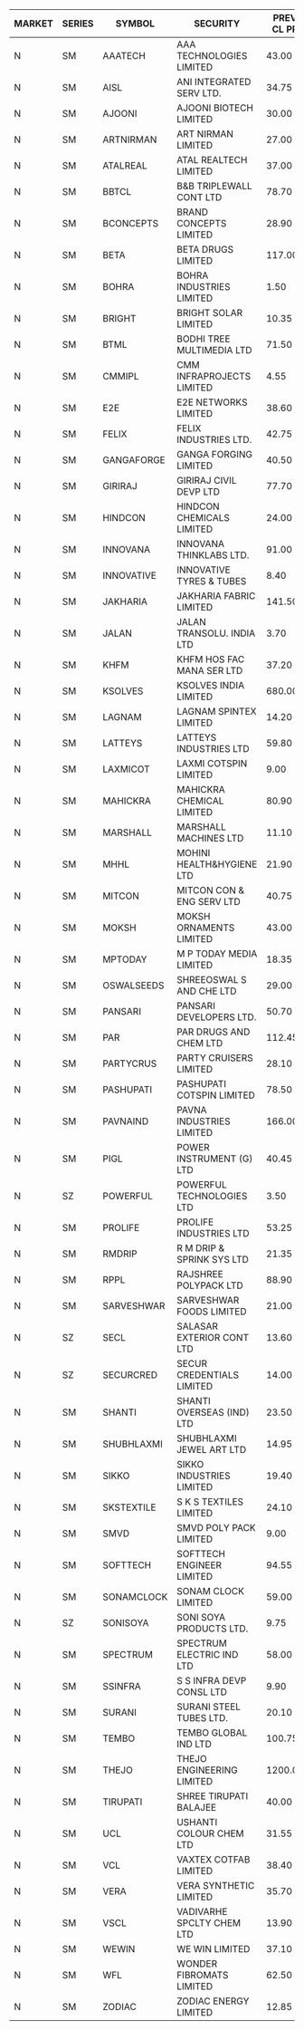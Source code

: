 


| MARKET | SERIES | SYMBOL | SECURITY | PREV CL PR | OPEN PRICE | HIGH PRICE | LOW PRICE | CLOSE PRICE | NET TRDVAL | NET TRDQTY | CORP IND | HI 52 WK | LO 52 WK |
| ----- | ----- | ----- | ----- | ----- | ----- | ----- | ----- | ----- | ----- | ----- | ----- | ----- | ----- |
| N | SM | AAATECH | AAA TECHNOLOGIES LIMITED | 43.00 | 43.05 | 43.05 | 43.00 | 43.00 | 387150.00 | 9000 |  | 51.00 | 42.00 |
| N | SM | AISL | ANI INTEGRATED SERV LTD. | 34.75 | 34.50 | 35.60 | 33.10 | 33.10 | 748440.00 | 21600 |  | 36.45 | 14.30 |
| N | SM | AJOONI | AJOONI BIOTECH LIMITED | 30.00 | 30.00 | 30.00 | 29.80 | 29.80 | 399071.20 | 13332 |  | 36.50 | 6.35 |
| N | SM | ARTNIRMAN | ART NIRMAN LIMITED | 27.00 | 32.00 | 32.00 | 32.00 | 32.00 | 192000.00 | 6000 |  | 32.00 | 16.80 |
| N | SM | ATALREAL | ATAL REALTECH LIMITED | 37.00 | 36.00 | 36.00 | 36.00 | 36.00 | 1497600.00 | 41600 |  | 51.00 | 33.70 |
| N | SM | BBTCL | B&B TRIPLEWALL CONT LTD | 78.70 | 81.00 | 82.50 | 81.00 | 81.75 | 490500.00 | 6000 |  | 82.50 | 27.20 |
| N | SM | BCONCEPTS | BRAND CONCEPTS LIMITED | 28.90 | 27.80 | 27.80 | 27.50 | 27.50 | 579300.00 | 21000 |  | 32.05 | 13.70 |
| N | SM | BETA | BETA DRUGS LIMITED | 117.00 | 116.20 | 116.40 | 116.20 | 116.40 | 186080.00 | 1600 |  | 140.80 | 37.00 |
| N | SM | BOHRA | BOHRA INDUSTRIES LIMITED | 1.50 | 1.55 | 1.55 | 1.55 | 1.55 | 3100.00 | 2000 |  | 2.00 | .35 |
| N | SM | BRIGHT | BRIGHT SOLAR LIMITED | 10.35 | 10.35 | 10.80 | 10.35 | 10.35 | 94500.00 | 9000 |  | 15.55 | 4.70 |
| N | SM | BTML | BODHI TREE MULTIMEDIA LTD | 71.50 | 71.00 | 77.95 | 70.00 | 77.50 | 1138020.00 | 15600 |  | 96.00 | 64.05 |
| N | SM | CMMIPL | CMM INFRAPROJECTS LIMITED | 4.55 | 4.35 | 4.35 | 4.35 | 4.35 | 26100.00 | 6000 |  | 5.50 | 2.25 |
| N | SM | E2E | E2E NETWORKS LIMITED | 38.60 | 39.40 | 39.45 | 39.40 | 39.45 | 157700.00 | 4000 |  | 61.30 | 13.30 |
| N | SM | FELIX | FELIX INDUSTRIES LTD. | 42.75 | 40.65 | 44.80 | 40.65 | 44.80 | 341800.00 | 8000 |  | 51.25 | 10.80 |
| N | SM | GANGAFORGE | GANGA FORGING LIMITED | 40.50 | 41.50 | 41.65 | 41.50 | 41.55 | 665200.00 | 16000 |  | 41.65 | 9.50 |
| N | SM | GIRIRAJ | GIRIRAJ CIVIL DEVP LTD | 77.70 | 73.85 | 81.00 | 73.85 | 78.60 | 548880.00 | 7200 |  | 86.95 | 21.95 |
| N | SM | HINDCON | HINDCON CHEMICALS LIMITED | 24.00 | 24.05 | 24.10 | 24.05 | 24.10 | 288800.00 | 12000 |  | 28.00 | 8.05 |
| N | SM | INNOVANA | INNOVANA THINKLABS LTD. | 91.00 | 95.50 | 95.50 | 95.50 | 95.50 | 95500.00 | 1000 |  | 125.00 | 70.25 |
| N | SM | INNOVATIVE | INNOVATIVE TYRES & TUBES | 8.40 | 8.20 | 8.40 | 8.20 | 8.40 | 720150.00 | 87000 |  | 10.35 | 5.50 |
| N | SM | JAKHARIA | JAKHARIA FABRIC LIMITED | 141.50 | 146.80 | 146.80 | 146.80 | 146.80 | 1761600.00 | 12000 |  | 185.00 | 140.00 |
| N | SM | JALAN | JALAN TRANSOLU. INDIA LTD | 3.70 | 3.70 | 3.70 | 3.70 | 3.70 | 11100.00 | 3000 |  | 4.70 | 2.75 |
| N | SM | KHFM | KHFM HOS FAC MANA SER LTD | 37.20 | 35.30 | 35.30 | 35.00 | 35.10 | 422250.00 | 12000 |  | 42.50 | 22.20 |
| N | SM | KSOLVES | KSOLVES INDIA LIMITED | 680.00 | 699.00 | 714.00 | 699.00 | 699.50 | 1263300.00 | 1800 |  | 714.00 | 102.05 |
| N | SM | LAGNAM | LAGNAM SPINTEX LIMITED | 14.20 | 14.60 | 14.60 | 14.60 | 14.60 | 87600.00 | 6000 |  | 19.65 | 6.60 |
| N | SM | LATTEYS | LATTEYS INDUSTRIES LTD | 59.80 | 62.65 | 62.65 | 62.65 | 62.65 | 125300.00 | 2000 |  | 62.65 | 38.15 |
| N | SM | LAXMICOT | LAXMI COTSPIN LIMITED | 9.00 | 8.90 | 8.90 | 8.90 | 8.90 | 53400.00 | 6000 |  | 12.00 | 6.05 |
| N | SM | MAHICKRA | MAHICKRA CHEMICAL LIMITED | 80.90 | 79.10 | 79.10 | 78.95 | 78.95 | 237075.00 | 3000 |  | 84.25 | 70.00 |
| N | SM | MARSHALL | MARSHALL MACHINES LTD | 11.10 | 10.55 | 10.55 | 10.55 | 10.55 | 94950.00 | 9000 |  | 15.50 | 4.85 |
| N | SM | MHHL | MOHINI HEALTH&HYGIENE LTD | 21.90 | 22.95 | 22.95 | 22.50 | 22.50 | 406350.00 | 18000 |  | 26.70 | 11.35 |
| N | SM | MITCON | MITCON CON & ENG SERV LTD | 40.75 | 40.75 | 40.80 | 40.75 | 40.80 | 489500.00 | 12000 |  | 41.50 | 36.50 |
| N | SM | MOKSH | MOKSH ORNAMENTS LIMITED | 43.00 | 43.00 | 43.05 | 43.00 | 43.00 | 1161150.00 | 27000 |  | 47.50 | 21.00 |
| N | SM | MPTODAY | M P TODAY MEDIA LIMITED | 18.35 | 19.25 | 19.25 | 19.00 | 19.25 | 653500.00 | 34000 |  | 19.25 | 9.70 |
| N | SM | OSWALSEEDS | SHREEOSWAL S AND CHE LTD | 29.00 | 28.00 | 28.00 | 28.00 | 28.00 | 448000.00 | 16000 |  | 50.45 | 21.80 |
| N | SM | PANSARI | PANSARI DEVELOPERS LTD. | 50.70 | 50.50 | 51.45 | 50.50 | 51.45 | 914700.00 | 18000 |  | 52.00 | 21.90 |
| N | SM | PAR | PAR DRUGS AND CHEM LTD | 112.45 | 117.85 | 118.05 | 117.85 | 117.95 | 1179500.00 | 10000 |  | 118.05 | 26.20 |
| N | SM | PARTYCRUS | PARTY CRUISERS LIMITED | 28.10 | 25.30 | 25.30 | 25.30 | 25.30 | 253000.00 | 10000 |  | 39.90 | 25.30 |
| N | SM | PASHUPATI | PASHUPATI COTSPIN LIMITED | 78.50 | 79.00 | 81.00 | 78.50 | 80.15 | 10499600.00 | 131200 |  | 81.00 | 40.00 |
| N | SM | PAVNAIND | PAVNA INDUSTRIES LIMITED | 166.00 | 165.35 | 165.35 | 165.10 | 165.10 | 1321240.00 | 8000 |  | 167.00 | 165.10 |
| N | SM | PIGL | POWER INSTRUMENT (G) LTD | 40.45 | 40.50 | 40.50 | 40.00 | 40.50 | 645800.00 | 16000 |  | 42.80 | 8.90 |
| N | SZ | POWERFUL | POWERFUL TECHNOLOGIES LTD | 3.50 | 3.35 | 3.35 | 3.35 | 3.35 | 2050200.00 | 612000 |  | 7.55 | 3.35 |
| N | SM | PROLIFE | PROLIFE INDUSTRIES LTD | 53.25 | 51.00 | 51.00 | 50.60 | 50.60 | 304800.00 | 6000 |  | 67.90 | 30.50 |
| N | SM | RMDRIP | R M DRIP & SPRINK SYS LTD | 21.35 | 22.10 | 22.25 | 20.30 | 20.30 | 376500.00 | 18000 |  | 63.00 | 16.10 |
| N | SM | RPPL | RAJSHREE POLYPACK LTD | 88.90 | 85.60 | 85.60 | 84.80 | 84.95 | 340300.00 | 4000 |  | 121.00 | 47.75 |
| N | SM | SARVESHWAR | SARVESHWAR FOODS LIMITED | 21.00 | 22.05 | 22.05 | 22.05 | 22.05 | 35280.00 | 1600 |  | 22.05 | 8.45 |
| N | SZ | SECL | SALASAR EXTERIOR CONT LTD | 13.60 | 13.80 | 13.80 | 13.00 | 13.30 | 121200.00 | 9000 |  | 16.00 | 11.95 |
| N | SZ | SECURCRED | SECUR CREDENTIALS LIMITED | 14.00 | 13.30 | 13.30 | 13.30 | 13.30 | 7980.00 | 600 |  | 19.85 | 12.25 |
| N | SM | SHANTI | SHANTI OVERSEAS (IND) LTD | 23.50 | 23.50 | 23.50 | 23.50 | 23.50 | 634500.00 | 27000 |  | 24.65 | 14.00 |
| N | SM | SHUBHLAXMI | SHUBHLAXMI JEWEL ART LTD | 14.95 | 14.95 | 14.95 | 14.25 | 14.25 | 43500.00 | 3000 |  | 29.90 | 12.05 |
| N | SM | SIKKO | SIKKO INDUSTRIES LIMITED | 19.40 | 21.20 | 21.20 | 21.20 | 21.20 | 169600.00 | 8000 |  | 33.80 | 11.60 |
| N | SM | SKSTEXTILE | S K S TEXTILES LIMITED | 24.10 | 25.15 | 25.25 | 24.00 | 25.25 | 2834400.00 | 118000 |  | 35.10 | 22.10 |
| N | SM | SMVD | SMVD POLY PACK LIMITED | 9.00 | 8.55 | 8.55 | 8.55 | 8.55 | 34200.00 | 4000 |  | 12.00 | 6.45 |
| N | SM | SOFTTECH | SOFTTECH ENGINEER LIMITED | 94.55 | 95.95 | 99.10 | 95.50 | 99.10 | 5143040.00 | 52800 |  | 99.10 | 32.45 |
| N | SM | SONAMCLOCK | SONAM CLOCK LIMITED | 59.00 | 58.95 | 58.95 | 58.70 | 58.80 | 529350.00 | 9000 |  | 65.00 | 30.80 |
| N | SZ | SONISOYA | SONI SOYA PRODUCTS LTD. | 9.75 | 9.30 | 9.30 | 9.30 | 9.30 | 55800.00 | 6000 |  | 14.30 | 9.30 |
| N | SM | SPECTRUM | SPECTRUM ELECTRIC IND LTD | 58.00 | 57.00 | 57.00 | 57.00 | 57.00 | 114000.00 | 2000 |  | 69.00 | 50.00 |
| N | SM | SSINFRA | S S INFRA DEVP CONSL LTD | 9.90 | 9.45 | 10.15 | 9.45 | 9.55 | 1136400.00 | 120000 |  | 10.25 | 5.65 |
| N | SM | SURANI | SURANI STEEL TUBES LTD. | 20.10 | 19.10 | 19.10 | 19.10 | 19.10 | 38200.00 | 2000 |  | 34.60 | 17.35 |
| N | SM | TEMBO | TEMBO GLOBAL IND LTD | 100.75 | 104.00 | 104.00 | 96.50 | 96.50 | 3708900.00 | 36000 |  | 260.80 | 95.00 |
| N | SM | THEJO | THEJO ENGINEERING LIMITED | 1200.00 | 1132.40 | 1173.00 | 1130.10 | 1135.00 | 683360.00 | 600 |  | 1469.00 | 350.55 |
| N | SM | TIRUPATI | SHREE TIRUPATI BALAJEE | 40.00 | 40.00 | 41.80 | 40.00 | 41.70 | 2001000.00 | 48000 |  | 72.25 | 22.40 |
| N | SM | UCL | USHANTI COLOUR CHEM LTD | 31.55 | 31.10 | 31.10 | 31.05 | 31.05 | 124300.00 | 4000 |  | 42.40 | 20.50 |
| N | SM | VCL | VAXTEX COTFAB LIMITED | 38.40 | 39.90 | 39.90 | 38.05 | 39.75 | 1185000.00 | 30000 |  | 39.90 | 17.00 |
| N | SM | VERA | VERA SYNTHETIC LIMITED | 35.70 | 33.95 | 33.95 | 33.95 | 33.95 | 50925.00 | 1500 |  | 95.70 | 31.40 |
| N | SM | VSCL | VADIVARHE SPCLTY CHEM LTD | 13.90 | 13.25 | 13.25 | 13.25 | 13.25 | 39750.00 | 3000 |  | 19.55 | 5.85 |
| N | SM | WEWIN | WE WIN LIMITED | 37.10 | 38.95 | 38.95 | 38.95 | 38.95 | 77900.00 | 2000 |  | 60.00 | 35.15 |
| N | SM | WFL | WONDER FIBROMATS LIMITED | 62.50 | 65.40 | 65.40 | 65.40 | 65.40 | 104640.00 | 1600 |  | 84.70 | 42.70 |
| N | SM | ZODIAC | ZODIAC ENERGY LIMITED | 12.85 | 12.25 | 13.45 | 12.25 | 13.25 | 420800.00 | 32000 |  | 23.75 | 11.25 |



